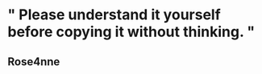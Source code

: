 <h1> " Please understand it yourself before copying it without thinking. "</h1>
<h2> Rose4nne </h2>
